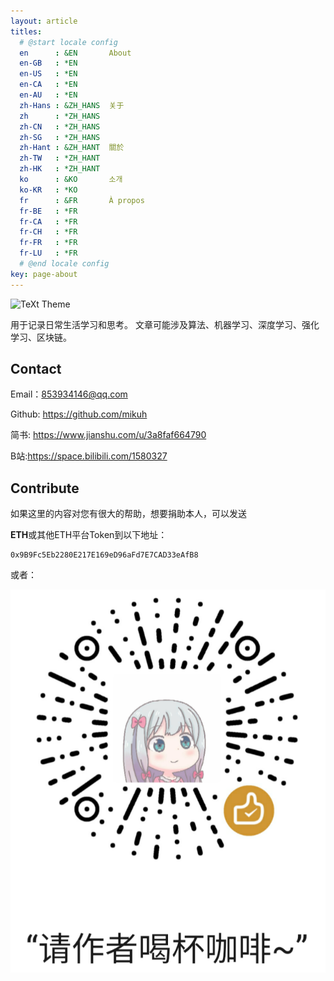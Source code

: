 ```yaml
---
layout: article
titles:
  # @start locale config
  en      : &EN       About
  en-GB   : *EN
  en-US   : *EN
  en-CA   : *EN
  en-AU   : *EN
  zh-Hans : &ZH_HANS  关于
  zh      : *ZH_HANS
  zh-CN   : *ZH_HANS
  zh-SG   : *ZH_HANS
  zh-Hant : &ZH_HANT  關於
  zh-TW   : *ZH_HANT
  zh-HK   : *ZH_HANT
  ko      : &KO       소개
  ko-KR   : *KO
  fr      : &FR       À propos
  fr-BE   : *FR
  fr-CA   : *FR
  fr-CH   : *FR
  fr-FR   : *FR
  fr-LU   : *FR
  # @end locale config
key: page-about
---
```


![TeXt Theme](./imgs/a1.png)

用于记录日常生活学习和思考。
文章可能涉及算法、机器学习、深度学习、强化学习、区块链。


## Contact

Email：853934146@qq.com

Github: https://github.com/mikuh

简书: https://www.jianshu.com/u/3a8faf664790

B站:https://space.bilibili.com/1580327


## Contribute

如果这里的内容对您有很大的帮助，想要捐助本人，可以发送

**ETH**或其他ETH平台Token到以下地址：

```
0x9B9Fc5Eb2280E217E169eD96aFd7E7CAD33eAfB8
```

或者：

![赞赏](./imgs/zs.png)
